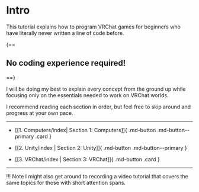 # Intro

This tutorial explains how to program VRChat games for beginners who have literally never written a line of code before.

{==
## No coding experience required!
==}

I will be doing my best to explain every concept from the ground up while focusing only on the essentials needed to work on VRChat worlds.

I recommend reading each section in order, but feel free to skip around and progress at your own pace.

---

<div class="grid cards" markdown>

- [[1. Computers/index| Section 1: Computers]]{ .md-button .md-button--primary .card }

- [[2. Unity/index | Section 2: Unity]]{ .md-button .md-button--primary }

- [[3. VRChat/index | Section 3: VRChat]]{ .md-button .card }

</div>

---
!!! Note
    I might also get around to recording a video tutorial that covers the same topics for those with short attention spans.
